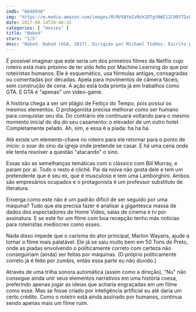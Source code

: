 ```yaml
---
imdb: "6048930"
img: "https://m.media-amazon.com/images/M/MV5BYmIzMzk2OTgtNWI1ZC00YTQxLWJiYWYtMzE5MTY4ODRiMTEzXkEyXkFqcGdeQXVyNzAwMjc4ODA@._V1_SY150_CR6,0,101,150_.jpg"
date: 2017-08-14T20:48:15
categories: [ "movies" ]
title: "Naked"
stars: "1/5"
desc: "Naked. Naked (USA, 2017). Dirigido por Michael Tiddes. Escrito por Rick Alvarez, Mårten Knutsson, Torkel Knutsson, Cory Koller, Marlon Wayans. Com Marlon Wayans (Rob Anderson), Regina Hall (Megan), Dennis Haysbert (Reginald Swope), J.T. Jackson (Benny), Scott Foley (Cody Favors), Eliza Coupe (Vicky), Brian McKnight (Brian McKnight), Loretta Devine (Carol), Cory Hardrict (Drill)."
---
```

É possível imaginar que este seria um dos primeiros filmes da Netflix cujo roteiro está mais próximo de ter sido feito por Machine Learning do que por roteiristas humanos. Ele é esquemático, usa fórmulas antigas, consagradas ou comentadas por décadas. Apela para movimentos de câmera fáceis, sem construção de cena. A ação está toda pronta já em trabalhos como GTA. E GTA é "apenas" um video-game.

A história chega a ser um plágio de Feitiço do Tempo, pois possui os mesmos elementos. O protagonista precisa melhorar como ser humano para conquistar seu dia. Do contrário ele continuará voltando para o mesmo momento inicial do dia do seu casamento: o elevador de um outro hotel. Completamente pelado. Ah, sim, e essa é a piada: ha ha ha.

Até existe um elemento-chave no roteiro para ele retornar para o ponto de início: o soar do sino da igreja onde pretende se casar. E há uma cena onde ele tenta resolver a questão "atacando" o sino.

Essas são as semelhanças temáticas com o clássico com Bill Murray, e param por aí. Todo o resto é clichê. Pai da noiva não gosta dele e tem um pretendente que é seu ex, que é musculoso e tem uma Lamborghini. Ambos são empresários ocupados e o protagonista é um professor substituto de literatura.

Enxerga como este não é um padrão difícil de ser seguido por uma máquina? Tudo que ela precisa fazer é analisar a gigantesca massa de dados dos espectadores de Home Vídeo, salas de cinema e tv por assinatura. E se este for um filme com boa recepção tenho más notícias para roteiristas medíocres como esses.

Nada disso impede que o carisma do ator principal, Marlon Wayans, ajude a tornar o filme mais palatável. Ele já se saiu muito bem em 50 Tons de Preto, onde as piadas envolvendo o politicamente correto com certeza não conseguiriam (ainda) ser feitas por máquinas. (O próprio politicamente correto já é feito por zumbis, então essa parte eu não duvido.)

Através de uma trilha sonora automática (assim como a direção), "Nu" não consegue ainda unir seus elementos narrativos em uma história coesa, preferindo apenas jogar as ideias que acharia engraçadas em um filme como esse. Mas se fosse criado por inteligência artificial eu até daria um certo crédito. Como o roteiro está ainda assinado por humanos, continua sendo apenas mais um filme ruim.
